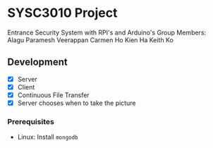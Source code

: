 # SYSC3010 Project
Entrance Security System with RPI's and Arduino's
Group Members:	
Alagu Paramesh Veerappan
Carmen Ho
Kien Ha
Keith Ko

## Development
- [x] Server
- [x] Client
- [x] Continuous File Transfer
- [x] Server chooses when to take the picture

### Prerequisites

* Linux: Install `mongodb`

